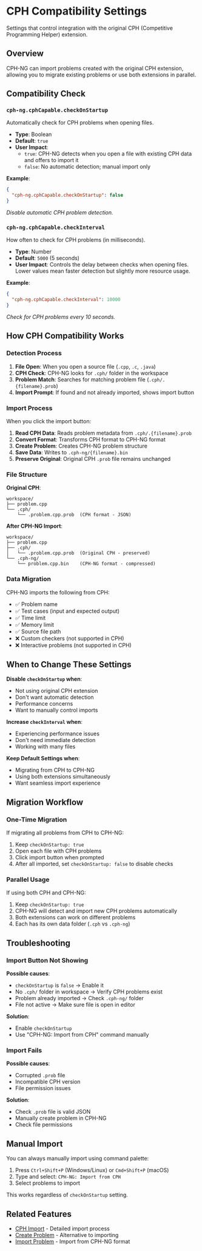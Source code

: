 # CPH Compatibility Settings

Settings that control integration with the original CPH (Competitive Programming Helper) extension.

## Overview

CPH-NG can import problems created with the original CPH extension, allowing you to migrate existing problems or use both extensions in parallel.

## Compatibility Check

### `cph-ng.cphCapable.checkOnStartup`

Automatically check for CPH problems when opening files.

- **Type**: Boolean
- **Default**: `true`
- **User Impact**:
  - `true`: CPH-NG detects when you open a file with existing CPH data and offers to import it
  - `false`: No automatic detection; manual import only

**Example**:
```json
{
  "cph-ng.cphCapable.checkOnStartup": false
}
```

*Disable automatic CPH problem detection.*

### `cph-ng.cphCapable.checkInterval`

How often to check for CPH problems (in milliseconds).

- **Type**: Number
- **Default**: `5000` (5 seconds)
- **User Impact**: Controls the delay between checks when opening files. Lower values mean faster detection but slightly more resource usage.

**Example**:
```json
{
  "cph-ng.cphCapable.checkInterval": 10000
}
```

*Check for CPH problems every 10 seconds.*

## How CPH Compatibility Works

### Detection Process

1. **File Open**: When you open a source file (`.cpp`, `.c`, `.java`)
2. **CPH Check**: CPH-NG looks for `.cph/` folder in the workspace
3. **Problem Match**: Searches for matching problem file (`.cph/.{filename}.prob`)
4. **Import Prompt**: If found and not already imported, shows import button

### Import Process

When you click the import button:

1. **Read CPH Data**: Reads problem metadata from `.cph/.{filename}.prob`
2. **Convert Format**: Transforms CPH format to CPH-NG format
3. **Create Problem**: Creates CPH-NG problem structure
4. **Save Data**: Writes to `.cph-ng/{filename}.bin`
5. **Preserve Original**: Original CPH `.prob` file remains unchanged

### File Structure

**Original CPH**:
```
workspace/
├── problem.cpp
└── .cph/
    └── .problem.cpp.prob  (CPH format - JSON)
```

**After CPH-NG Import**:
```
workspace/
├── problem.cpp
├── .cph/
│   └── .problem.cpp.prob  (Original CPH - preserved)
└── .cph-ng/
    └── problem.cpp.bin    (CPH-NG format - compressed)
```

### Data Migration

CPH-NG imports the following from CPH:

- ✅ Problem name
- ✅ Test cases (input and expected output)
- ✅ Time limit
- ✅ Memory limit
- ✅ Source file path
- ❌ Custom checkers (not supported in CPH)
- ❌ Interactive problems (not supported in CPH)

## When to Change These Settings

**Disable `checkOnStartup` when**:
- Not using original CPH extension
- Don't want automatic detection
- Performance concerns
- Want to manually control imports

**Increase `checkInterval` when**:
- Experiencing performance issues
- Don't need immediate detection
- Working with many files

**Keep Default Settings when**:
- Migrating from CPH to CPH-NG
- Using both extensions simultaneously
- Want seamless import experience

## Migration Workflow

### One-Time Migration

If migrating all problems from CPH to CPH-NG:

1. Keep `checkOnStartup: true`
2. Open each file with CPH problems
3. Click import button when prompted
4. After all imported, set `checkOnStartup: false` to disable checks

### Parallel Usage

If using both CPH and CPH-NG:

1. Keep `checkOnStartup: true`
2. CPH-NG will detect and import new CPH problems automatically
3. Both extensions can work on different problems
4. Each has its own data folder (`.cph` vs `.cph-ng`)

## Troubleshooting

### Import Button Not Showing

**Possible causes**:
- `checkOnStartup` is `false` → Enable it
- No `.cph/` folder in workspace → Verify CPH problems exist
- Problem already imported → Check `.cph-ng/` folder
- File not active → Make sure file is open in editor

**Solution**: 
- Enable `checkOnStartup`
- Use "CPH-NG: Import from CPH" command manually

### Import Fails

**Possible causes**:
- Corrupted `.prob` file
- Incompatible CPH version
- File permission issues

**Solution**:
- Check `.prob` file is valid JSON
- Manually create problem in CPH-NG
- Check file permissions

## Manual Import

You can always manually import using command palette:

1. Press `Ctrl+Shift+P` (Windows/Linux) or `Cmd+Shift+P` (macOS)
2. Type and select: `CPH-NG: Import from CPH`
3. Select problems to import

This works regardless of `checkOnStartup` setting.

## Related Features

- [CPH Import](../features/cph-import.md) - Detailed import process
- [Create Problem](../features/create-problem.md) - Alternative to importing
- [Import Problem](../features/import-problem.md) - Import from CPH-NG format

